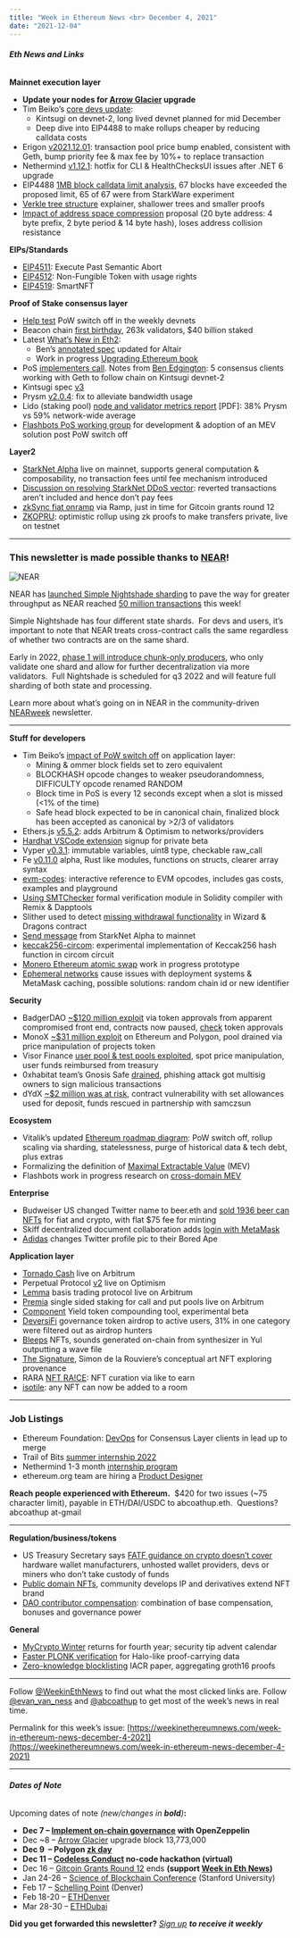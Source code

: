 ```yaml
---
title: "Week in Ethereum News <br> December 4, 2021"
date: "2021-12-04"
---
```


###### **Eth News and Links**

**Mainnet execution layer**

- **Update your nodes for [Arrow Glacier](https://ethernodes.org/arrow_glacier) upgrade**
- Tim Beiko’s [core devs update](https://tim.mirror.xyz/3pbg3_DnCqF10FGp28yURGqKaobGX5zDP3oRcKGBSyA):
    - Kintsugi on devnet-2, long lived devnet planned for mid December
    - Deep dive into EIP4488 to make rollups cheaper by reducing calldata costs
- Erigon [v2021.12.01](https://github.com/ledgerwatch/erigon/releases/tag/v2021.12.01): transaction pool price bump enabled, consistent with Geth, bump priority fee & max fee by 10%+ to replace transaction
- Nethermind [v1.12.1](https://github.com/NethermindEth/nethermind/releases/tag/1.12.1): hotfix for CLI & HealthChecksUI issues after .NET 6 upgrade
- EIP4488 [1MB block calldata limit analysis](https://twitter.com/nicksdjohnson/status/1465104492769079297), 67 blocks have exceeded the proposed limit, 65 of 67 were from StarkWare experiment
- [Verkle tree structure](https://blog.ethereum.org/2021/12/02/verkle-tree-structure/) explainer, shallower trees and smaller proofs
- [Impact of address space compression](https://ethresear.ch/t/what-would-break-if-we-lose-address-collision-resistance/11356) proposal (20 byte address: 4 byte prefix, 2 byte period & 14 byte hash), loses address collision resistance

**EIPs/Standards**

- [EIP4511](https://github.com/ethereum/EIPs/blob/d7b569fcea5fa2defa2325c7df568ddb8818afb1/EIPS/eip-4511.md): Execute Past Semantic Abort
- [EIP4512](https://github.com/ethereum/EIPs/blob/5534381c42df4814e29720fd100681147f5b1aec/EIPS/eip-4512.md): Non-Fungible Token with usage rights
- [EIP4519](https://github.com/ethereum/EIPs/blob/570bfe5efc0dc00988c3141888c2ec21fa737f2f/EIPS/eip-4519.md): SmartNFT

**Proof of Stake consensus layer**

- [Help test](https://hackmd.io/WKpg6SNzQbi1jVKNgrSgWg) PoW switch off in the weekly devnets
- Beacon chain [first birthday](https://twitter.com/terencechain/status/1465941243850944516), 263k validators, $40 billion staked
- Latest [What’s New in Eth2](https://hackmd.io/@benjaminion/eth2_news/https%3A%2F%2Fhackmd.io%2F%40benjaminion%2Fwnie2_211203):
    - Ben’s [annotated spec](https://upgrading-ethereum.info/altair/annotated-spec) updated for Altair
    - Work in progress [Upgrading Ethereum book](https://upgrading-ethereum.info/altair/)
- PoS [implementers call](https://www.youtube.com/watch?v=1fIg_t6hZ8U&t=77s). Notes from [Ben Edgington](https://hackmd.io/@benjaminion/S1trJ8UFK): 5 consensus clients working with Geth to follow chain on Kintsugi devnet-2
- Kintsugi spec [v3](https://hackmd.io/@n0ble/kintsugi-spec)
- Prysm [v2.0.4](https://github.com/prysmaticlabs/prysm/releases/tag/v2.0.4): fix to alleviate bandwidth usage
- Lido (staking pool) [node and validator metrics report](https://drive.google.com/file/d/1M9bOFalecnJf_pcYoxO7fWN4P1IH8PZ0/view) \[PDF\]: 38% Prysm vs 59% network-wide average
- [Flashbots PoS working group](https://medium.com/flashbots/announcing-the-flashbots-eth2-working-group-599b2b92634b) for development & adoption of an MEV solution post PoW switch off

**Layer2**

- [StarkNet Alpha](https://medium.com/starkware/starknet-alpha-now-on-mainnet-4cf35efd1669) live on mainnet, supports general computation & composability, no transaction fees until fee mechanism introduced
- [Discussion on resolving StarkNet DDoS vector](https://community.starknet.io/t/management-of-reverted-transactions-in-starknet/136): reverted transactions aren’t included and hence don’t pay fees
- [zkSync fiat onramp](https://twitter.com/zksync/status/1466483774280065032) via Ramp, just in time for Gitcoin grants round 12
- [ZKOPRU](https://medium.com/privacy-scaling-explorations/zkopru-on-testnet-ba5b2d65ffa1): optimistic rollup using zk proofs to make transfers private, live on testnet

* * *

### **This newsletter is made possible thanks to [NEAR](https://near.org/)!**

![NEAR](https://weekinethereumnews.com/wp-content/uploads/2021/10/near_logo_stack.jpg)

NEAR has [launched Simple Nightshade sharding](https://near.org/blog/near-launches-nightshade-sharding-paving-the-way-for-mass-adoption/) to pave the way for greater throughput as NEAR reached [50 million transactions](https://twitter.com/NEARProtocol/status/1465643042803572737) this week!

Simple Nightshade has four different state shards.  For devs and users, it’s important to note that NEAR treats cross-contract calls the same regardless of whether two contracts are on the same shard.

Early in 2022, [phase 1 will introduce chunk-only producers](https://near.org/decentralize/), who only validate one shard and allow for further decentralization via more validators.  Full Nightshade is scheduled for q3 2022 and will feature full sharding of both state and processing.

Learn more about what’s going on in NEAR in the community-driven [NEARweek](https://nearweek.com/) newsletter.

* * *

**Stuff for developers**

- Tim Beiko’s [impact of PoW switch off](https://blog.ethereum.org/2021/11/29/how-the-merge-impacts-app-layer/) on application layer: 
    - Mining & ommer block fields set to zero equivalent
    - BLOCKHASH opcode changes to weaker pseudorandomness, DIFFICULTY opcode renamed RANDOM
    - Block time in PoS is every 12 seconds except when a slot is missed (<1% of the time)
    - Safe head block expected to be in canonical chain, finalized block has been accepted as canonical by >2/3 of validators
- Ethers.js [v5.5.2](https://github.com/ethers-io/ethers.js/releases/tag/v5.5.2): adds Arbitrum & Optimism to networks/providers
- [Hardhat VSCode extension](https://twitter.com/HardhatHQ/status/1465408316365053955) signup for private beta
- Vyper [v0.3.1](https://github.com/vyperlang/vyper/releases/tag/v0.3.1): immutable variables, uint8 type, checkable raw\_call
- Fe [v0.11.0](https://github.com/ethereum/fe/releases/tag/v0.11.0-alpha) alpha, Rust like modules, functions on structs, clearer array syntax
- [evm-codes](https://tairasim.com/evm-codes/): interactive reference to EVM opcodes, includes gas costs, examples and playground
- [Using SMTChecker](https://fv.ethereum.org/2021/12/01/smtchecker-dapptools/) formal verification module in Solidity compiler with  Remix & Dapptools
- Slither used to detect [missing withdrawal functionality](https://twitter.com/popular_12345/status/1465466147315220481) in Wizard & Dragons contract
- [Send message](https://twitter.com/henrilieutaud/status/1466324729829154822) from StarkNet Alpha to mainnet
- [keccak256-circom](https://github.com/vocdoni/keccak256-circom): experimental implementation of Keccak256 hash function in circom circuit
- [Monero Ethereum atomic swap](https://github.com/noot/atomic-swap) work in progress prototype
- [Ephemeral networks](https://ethereum-magicians.org/t/ephemeral-networks-and-chain-ids/7674) cause issues with deployment systems & MetaMask caching, possible solutions: random chain id or new identifier

**Security**

- BadgerDAO [~$120 million exploit](https://rekt.news/badger-rekt/) via token approvals from apparent compromised front end, contracts now paused, [check](https://etherscan.io/tokenapprovalchecker) token approvals
- MonoX [~$31 million exploit](https://medium.com/monoswap/exploit-post-mortem-33921a779b43) on Ethereum and Polygon, pool drained via price manipulation of projects token
- Visor Finance [user pool & test pools exploited](https://twitter.com/Mudit__Gupta/status/1464657484367339527), spot price manipulation, user funds reimbursed from treasury
- 0xhabitat team’s Gnosis Safe [drained](https://blog.gnosis.pm/the-0xhabitat-multisig-got-drained-an-analysis-16ab74ddf42), phishing attack got multisig owners to sign malicious transactions
- dYdX [~$2 million was at risk](https://twitter.com/dydxprotocol/status/1464572467872247815), contract vulnerability with set allowances used for deposit, funds rescued in partnership with samczsun

**Ecosystem**

- Vitalik’s updated [Ethereum roadmap diagram](https://twitter.com/vitalikbuterin/status/1466411377107558402): PoW switch off, rollup scaling via sharding, statelessness, purge of historical data & tech debt, plus extras
- Formalizing the definition of [Maximal Extractable Value](https://writings.flashbots.net/research/formalization-mev/) (MEV)
- Flashbots work in progress research on [cross-domain MEV](https://arxiv.org/abs/2112.01472)

**Enterprise**

- Budweiser US changed Twitter name to beer.eth and [sold 1936 beer can NFTs](https://us.budweiser.com/NFT) for fiat and crypto, with flat $75 fee for minting
- Skiff decentralized document collaboration adds [login with MetaMask](https://www.skiff.org/updates/log-in-with-metamask)
- [Adidas](https://twitter.com/adidasoriginals/status/1466443459951271939) changes Twitter profile pic to their Bored Ape

**Application layer**

- [Tornado Cash](https://tornado-cash.medium.com/tornado-cash-deployment-proposal-on-arbitrum-fb02e508fe74) live on Arbitrum
- Perpetual Protocol [v2](https://medium.com/perpetual-protocol/perpetual-protocol-v2-is-live-on-optimism-mainnet-5b9520bc02a2) live on Optimism
- [Lemma](https://twitter.com/lemmafinance/status/1466127877074657281) basis trading protocol live on Arbitrum
- [Premia](https://twitter.com/PremiaFinance/status/1465789249056354304) single sided staking for call and put pools live on Arbitrum
- [Component](https://medium.com/element-finance/component-launches-yield-token-compounding-tool-built-on-element-finance-ea6da04bdf98) Yield token compounding tool, experimental beta
- [DeversiFi](https://deversifi.com/blog/clarifying-the-dvf-airdrop-methodology/) governance token airdrop to active users, 31% in one category were filtered out as airdrop hunters
- [Bleeps](https://bleeps.art/) NFTs, sounds generated on-chain from synthesizer in Yul outputting a wave file
- [The Signature](https://blog.simondlr.com/posts/the-signature-exploring-time-amp-provenance-in-nft-art), Simon de la Rouviere’s conceptual art NFT exploring provenance
- RARA [NFT RA!CE](https://rara.mirror.xyz/5WNrK3VvIO4Lw4F1iBYuLbx7op3O9L_EQ2EFVpebSnI): NFT curation via like to earn
- [isotile](https://twitter.com/isotile/status/1466870552342192132): any NFT can now be added to a room

* * *

### **Job Listings**

- Ethereum Foundation: [DevOps](https://ethereum.bamboohr.com/jobs/view.php?id=53&source=weekinethnews) for Consensus Layer clients in lead up to merge
- Trail of Bits [summer internship 2022](https://jobs.lever.co/trailofbits/de190abd-ec89-4c72-bda8-d411741a4c32)
- Nethermind 1-3 month [internship program](https://www.notion.so/Nethermind-Internship-Program-4eb494969aa24afa9181223e958522d1)
- ethereum.org team are hiring a [Product Designer](https://ethereum.org/en/about/product-designer/)

**Reach people experienced with Ethereum.**  $420 for two issues (~75 character limit), payable in ETH/DAI/USDC to abcoathup.eth.  Questions? abcoathup at-gmail

* * *

**Regulation/business/tokens**

- US Treasury Secretary says [FATF guidance on crypto doesn’t cover](https://twitter.com/jerrybrito/status/1465684848773840899) hardware wallet manufacturers, unhosted wallet providers, devs or miners who don’t take custody of funds
- [Public domain NFTs](https://metaversal.banklesshq.com/p/nfts-and-cc0), community develops IP and derivatives extend NFT brand
- [DAO contributor compensation](https://thedefiant.io/a-big-test-for-daos-honing-new-compensation-and-contribution-practices/): combination of base compensation, bonuses and governance power

**General**

- [MyCrypto Winter](https://winter.mycrypto.com/) returns for fourth year; security tip advent calendar
- [Faster PLONK verification](https://hackmd.io/@dJO3Nbl4RTirkR2uDM6eOA/BkoOdpwFF) for Halo-like proof-carrying data
- [Zero-knowledge blocklisting](https://eprint.iacr.org/2021/1577) IACR paper, aggregating groth16 proofs 

* * *

Follow [@WeekinEthNews](https://twitter.com/WeekInEthNews) to find out what the most clicked links are. Follow [@evan\_van\_ness](https://twitter.com/evan_van_ness) and [@abcoathup](https://twitter.com/abcoathup) to get most of the week’s news in real time.

Permalink for this week’s issue: [https://weekinethereumnews.com/week-in-ethereum-news-december-4-2021](https://weekinethereumnews.com/week-in-ethereum-news-december-4-2021)

* * *

###### **Dates of Note**

Upcoming dates of note _(new/changes in **bold**)_**:**

- **Dec 7 – [Implement on-chain governance](https://twitter.com/openzeppelin/status/1466746540526030848) with OpenZeppelin**
- Dec ~8 – [Arrow Glacier](https://blog.ethereum.org/2021/11/10/arrow-glacier-announcement/) upgrade block 13,773,000
- **Dec 9  – Polygon [zk day](https://polygonzk.ethglobal.com/)**
- **Dec 11 – [Codeless Conduct](https://medium.com/@alexnmr/announcing-codeless-conduct-no-coding-skills-needed-efa0a409b360) no-code hackathon (virtual)**
- Dec 16 – [Gitcoin Grants Round 12](https://gitcoin.co/blog/whats-new-in-the-gitcoin-grants-product/) ends **(support [Week in Eth News](https://gitcoin.co/grants/2785/week-in-ethereum-news))**
- Jan 24-26 – [Science of Blockchain Conference](https://cbr.stanford.edu/sbc22/) (Stanford University)
- Feb 17 – [Schelling Point](https://schellingpoint.gitcoin.co/) (Denver) 
- Feb 18-20 – [ETHDenver](https://www.ethdenver.com/)
- Mar 28-30 – [ETHDubai](https://www.ethdubai.xyz/)

**Did you get forwarded this newsletter?** _[Sign up](https://weekinethereum.substack.com/subscribe#about) **to receive it weekly**_
